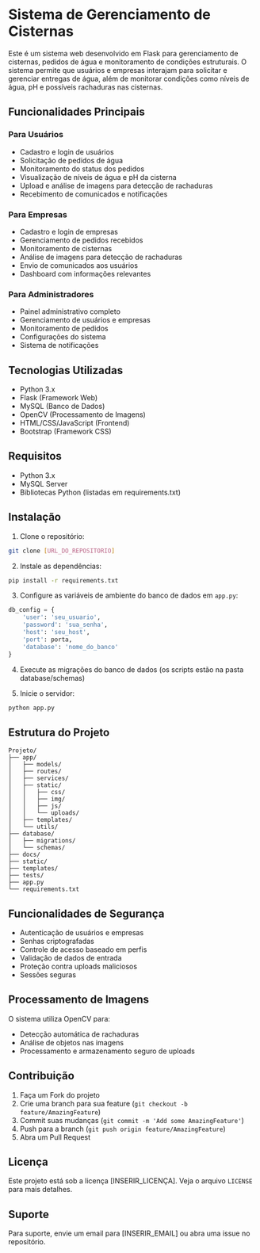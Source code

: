 # Sistema de Gerenciamento de Cisternas

Este é um sistema web desenvolvido em Flask para gerenciamento de cisternas, pedidos de água e monitoramento de condições estruturais. O sistema permite que usuários e empresas interajam para solicitar e gerenciar entregas de água, além de monitorar condições como níveis de água, pH e possíveis rachaduras nas cisternas.

## Funcionalidades Principais

### Para Usuários
- Cadastro e login de usuários
- Solicitação de pedidos de água
- Monitoramento do status dos pedidos
- Visualização de níveis de água e pH da cisterna
- Upload e análise de imagens para detecção de rachaduras
- Recebimento de comunicados e notificações

### Para Empresas
- Cadastro e login de empresas
- Gerenciamento de pedidos recebidos
- Monitoramento de cisternas
- Análise de imagens para detecção de rachaduras
- Envio de comunicados aos usuários
- Dashboard com informações relevantes

### Para Administradores
- Painel administrativo completo
- Gerenciamento de usuários e empresas
- Monitoramento de pedidos
- Configurações do sistema
- Sistema de notificações

## Tecnologias Utilizadas

- Python 3.x
- Flask (Framework Web)
- MySQL (Banco de Dados)
- OpenCV (Processamento de Imagens)
- HTML/CSS/JavaScript (Frontend)
- Bootstrap (Framework CSS)

## Requisitos

- Python 3.x
- MySQL Server
- Bibliotecas Python (listadas em requirements.txt)

## Instalação

1. Clone o repositório:
```bash
git clone [URL_DO_REPOSITORIO]
```

2. Instale as dependências:
```bash
pip install -r requirements.txt
```

3. Configure as variáveis de ambiente do banco de dados em `app.py`:
```python
db_config = {
    'user': 'seu_usuario',
    'password': 'sua_senha',
    'host': 'seu_host',
    'port': porta,
    'database': 'nome_do_banco'
}
```

4. Execute as migrações do banco de dados (os scripts estão na pasta database/schemas)

5. Inicie o servidor:
```bash
python app.py
```

## Estrutura do Projeto

```
Projeto/
├── app/
│   ├── models/
│   ├── routes/
│   ├── services/
│   ├── static/
│   │   ├── css/
│   │   ├── img/
│   │   ├── js/
│   │   └── uploads/
│   ├── templates/
│   └── utils/
├── database/
│   ├── migrations/
│   └── schemas/
├── docs/
├── static/
├── templates/
├── tests/
├── app.py
└── requirements.txt
```

## Funcionalidades de Segurança

- Autenticação de usuários e empresas
- Senhas criptografadas
- Controle de acesso baseado em perfis
- Validação de dados de entrada
- Proteção contra uploads maliciosos
- Sessões seguras

## Processamento de Imagens

O sistema utiliza OpenCV para:
- Detecção automática de rachaduras
- Análise de objetos nas imagens
- Processamento e armazenamento seguro de uploads

## Contribuição

1. Faça um Fork do projeto
2. Crie uma branch para sua feature (`git checkout -b feature/AmazingFeature`)
3. Commit suas mudanças (`git commit -m 'Add some AmazingFeature'`)
4. Push para a branch (`git push origin feature/AmazingFeature`)
5. Abra um Pull Request

## Licença

Este projeto está sob a licença [INSERIR_LICENÇA]. Veja o arquivo `LICENSE` para mais detalhes.

## Suporte

Para suporte, envie um email para [INSERIR_EMAIL] ou abra uma issue no repositório.
